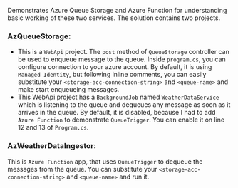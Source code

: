 Demonstrates Azure Queue Storage and Azure Function for understanding basic working of these two services. The solution contains two projects.

 ### AzQueueStorage: 

 - This is a `WebApi` project. The `post` method of `QueueStorage`
   controller can be used to enqueue message to the queue.  Inside
   `program.cs`, you can configure connection to your azure account. By
   default, it is using `Managed Identity`, but following inline
   comments, you can easily substitute your
   `<storage-acc-connection-string>` and `<queue-name>` and make start
   enqueueing messages.
 - This WebApi project has a `BackgroundJob` named `WeatherDataService`
   which is listening to the queue and dequeues any message as soon as
   it arrives in the queue. By default, it is disabled, because I had to
   add `Azure Function` to demonstrate `QueueTrigger`. You can enable it
   on line 12 and 13 of `Program.cs`.

### AzWeatherDataIngestor:
This is `Azure Function` app, that uses `QueueTrigger` to dequeue the messages from the queue. You can substitute your `<storage-acc-connection-string>` and `<queue-name>` and run it.
